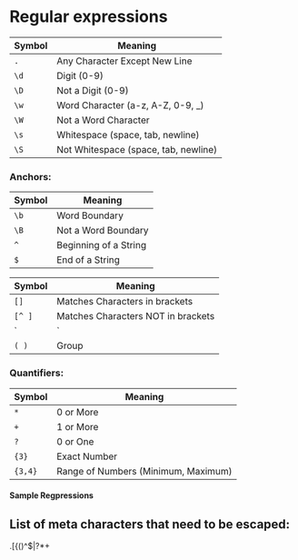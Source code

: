 # Regular expressions

| Symbol | Meaning |
| ---- | ------------------------------------ |
| `.`  | Any Character Except New Line        |
| `\d` | Digit (0-9)                          |
| `\D` | Not a Digit (0-9)                    |
| `\w` | Word Character (a-z, A-Z, 0-9, _)    |
| `\W` | Not a Word Character                 |
| `\s` | Whitespace (space, tab, newline)     |
| `\S` | Not Whitespace (space, tab, newline) |

### Anchors:

|  Symbol |        Meaning        |
| ------- | --------------------- |
| `\b`    | Word Boundary         |
| `\B`    | Not a Word Boundary   |
| `^`     | Beginning of a String |
| `$`     | End of a String       |


| Symbol  |              Meaning               |
| ------- | ---------------------------------- |
| `[]`    | Matches Characters in brackets     |
| `[^ ]`  | Matches Characters NOT in brackets |
| `|`     | Either Or                          |
| `( )`   | Group                              |

### Quantifiers:

|  Symbol |                Meaning              |
| ------- | ----------------------------------- |
| `*`     | 0 or More                           |
| `+`     | 1 or More                           |
| `?`     | 0 or One                            |
| `{3}`   | Exact Number                        |
| `{3,4}` | Range of Numbers (Minimum, Maximum) |


#### Sample Regpressions



## List of meta characters that need to be escaped:

.[{()\^$|?*+
